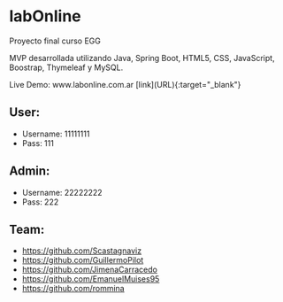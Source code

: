 # labOnline
<p>Proyecto final curso EGG</p>
<p>MVP desarrollada utilizando Java, Spring Boot, HTML5, CSS, JavaScript, Boostrap, Thymeleaf y MySQL.</p>
Live Demo: www.labonline.com.ar 
[link](URL){:target="_blank"}

## User:
- Username: 11111111
- Pass: 111


## Admin:
- Username: 22222222
- Pass: 222


## Team:
- https://github.com/Scastagnaviz
- https://github.com/GuillermoPilot
- https://github.com/JimenaCarracedo
- https://github.com/EmanuelMuises95
- https://github.com/rommina
